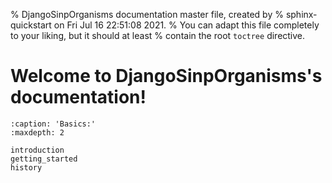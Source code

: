% DjangoSinpOrganisms documentation master file, created by
% sphinx-quickstart on Fri Jul 16 22:51:08 2021.
% You can adapt this file completely to your liking, but it should at least
% contain the root `toctree` directive.

# Welcome to DjangoSinpOrganisms's documentation!

```{toctree}
:caption: 'Basics:'
:maxdepth: 2

introduction
getting_started
history
```

<!--

# Indices and tables

- {ref}`genindex`
- {ref}`modindex`
- {ref}`search` -->
